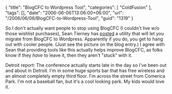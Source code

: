 {
	"title": "BlogCFC to Wordpress Tool",
	"categories": [
		"ColdFusion"
	],
	"tags": [],
	"date": "2006-06-06T13:06:00+06:00",
	"url": "/2006/06/06/BlogCFC-to-Wordpress-Tool",
	"guid": "1319"
}

So I don't actually want people to stop using BlogCFC (I couldn't live w/o those wishlist purchases), Sean Tierney has <a href="http://www.scrollinondubs.com/?p=81">posted</a> a utility that will let you migrate from BlogCFC to Wordpress. Apparently if you do, you get to hang out with cooler people. (Just see the picture on the blog entry.) I agree with Sean that providing tools like this actually helps improve BlogCFC, as folks know if they <i>have</i> to leave it, then they aren't "stuck" with it. 

Detroit report: The conference actually starts late in the day so I've been out and about in Detroit. I'm in some huge sports bar that has free wireless and an almost completely empty third floor. I'm across the street from Comerica Park. I'm not a baseball fan, but it's a cool looking park. My kids would love it.